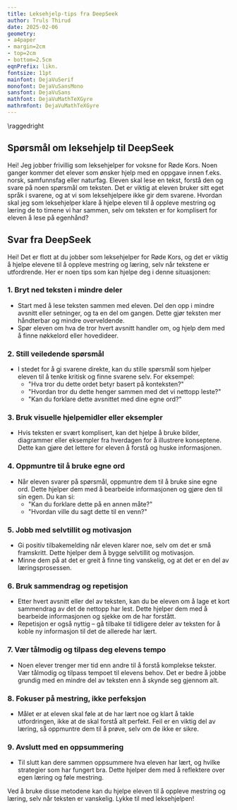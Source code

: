 ```yaml
---
title: Leksehjelp-tips fra DeepSeek
author: Truls Thirud
date: 2025-02-06
geometry: 
- a4paper
- margin=2cm
- top=2cm
- bottom=2.5cm
eqnPrefix: likn.
fontsize: 11pt
mainfont: DejaVuSerif
monofont: DejaVuSansMono
sansfont: DejaVuSans
mathfont: DejaVuMathTeXGyre
mathrmfont: DejaVuMathTeXGyre
---
```

\raggedright

## Spørsmål om leksehjelp til DeepSeek
Hei! Jeg jobber frivillig som leksehjelper for voksne for Røde Kors. Noen ganger kommer det elever som ønsker hjelp med en oppgave innen f.eks. norsk, samfunnsfag eller naturfag. Eleven skal lese en tekst, forstå den og svare på noen spørsmål om teksten. Det er viktig at eleven bruker sitt eget språk i svarene, og at vi som leksehjelpere ikke gir dem svarene.  Hvordan skal jeg som leksehjelper klare å hjelpe eleven til å oppleve mestring og læring de to timene vi har sammen, selv om teksten er for komplisert for eleven å lese på egenhånd?

## Svar fra DeepSeek
Hei! Det er flott at du jobber som leksehjelper for Røde Kors, og det er viktig å hjelpe elevene til å oppleve mestring og læring, selv når tekstene er utfordrende. Her er noen tips som kan hjelpe deg i denne situasjonen:

### 1. **Bryt ned teksten i mindre deler**
   - Start med å lese teksten sammen med eleven. Del den opp i mindre avsnitt eller setninger, og ta en del om gangen. Dette gjør teksten mer håndterbar og mindre overveldende.
   - Spør eleven om hva de tror hvert avsnitt handler om, og hjelp dem med å finne nøkkelord eller hovedideer.

### 2. **Still veiledende spørsmål**
   - I stedet for å gi svarene direkte, kan du stille spørsmål som hjelper eleven til å tenke kritisk og finne svarene selv. For eksempel:
     - "Hva tror du dette ordet betyr basert på konteksten?"
     - "Hvordan tror du dette henger sammen med det vi nettopp leste?"
     - "Kan du forklare dette avsnittet med dine egne ord?"

### 3. **Bruk visuelle hjelpemidler eller eksempler**
   - Hvis teksten er svært komplisert, kan det hjelpe å bruke bilder, diagrammer eller eksempler fra hverdagen for å illustrere konseptene. Dette kan gjøre det lettere for eleven å forstå og huske informasjonen.

### 4. **Oppmuntre til å bruke egne ord**
   - Når eleven svarer på spørsmål, oppmuntre dem til å bruke sine egne ord. Dette hjelper dem med å bearbeide informasjonen og gjøre den til sin egen. Du kan si:
     - "Kan du forklare dette på en annen måte?"
     - "Hvordan ville du sagt dette til en venn?"

### 5. **Jobb med selvtillit og motivasjon**
   - Gi positiv tilbakemelding når eleven klarer noe, selv om det er små framskritt. Dette hjelper dem å bygge selvtillit og motivasjon.
   - Minne dem på at det er greit å finne ting vanskelig, og at det er en del av læringsprosessen.

### 6. **Bruk sammendrag og repetisjon**
   - Etter hvert avsnitt eller del av teksten, kan du be eleven om å lage et kort sammendrag av det de nettopp har lest. Dette hjelper dem med å bearbeide informasjonen og sjekke om de har forstått.
   - Repetisjon er også nyttig – gå tilbake til tidligere deler av teksten for å koble ny informasjon til det de allerede har lært.

### 7. **Vær tålmodig og tilpass deg elevens tempo**
   - Noen elever trenger mer tid enn andre til å forstå komplekse tekster. Vær tålmodig og tilpass tempoet til elevens behov. Det er bedre å jobbe grundig med en mindre del av teksten enn å skynde seg gjennom alt.

### 8. **Fokuser på mestring, ikke perfeksjon**
   - Målet er at eleven skal føle at de har lært noe og klart å takle utfordringen, ikke at de skal forstå alt perfekt. Feil er en viktig del av læring, så oppmuntre dem til å prøve, selv om de ikke er sikre.

### 9. **Avslutt med en oppsummering**
   - Til slutt kan dere sammen oppsummere hva eleven har lært, og hvilke strategier som har fungert bra. Dette hjelper dem med å reflektere over egen læring og føle mestring.

Ved å bruke disse metodene kan du hjelpe eleven til å oppleve mestring og læring, selv når teksten er vanskelig. Lykke til med leksehjelpen!
